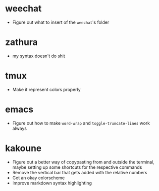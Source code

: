 # weechat
- Figure out what to insert of the `weechat`'s folder
 
# zathura
- my syntax doesn't do shit

# tmux
- Make it represent colors properly
 
# emacs
- Figure out how to make `word-wrap` and `toggle-truncate-lines` work always

# kakoune
- Figure out a better way of copypasting from and outside the terminal, maybe setting up some shortcuts for the respective commands
- Remove the vertical bar that gets added with the relative numbers
- Get an okay colorscheme
- Improve markdown syntax highlighting
